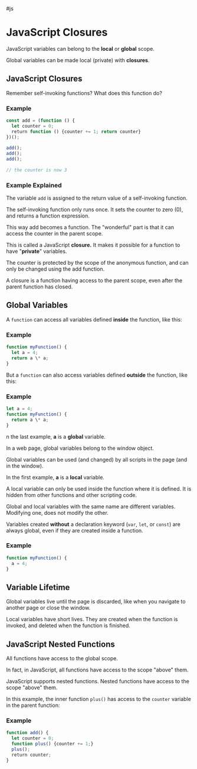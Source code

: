 #js

# JavaScript Closures

JavaScript variables can belong to the **local** or **global** scope.

Global variables can be made local (private) with **closures**.

## JavaScript Closures

Remember self-invoking functions? What does this function do?

### Example

```js
const add = (function () {  
  let counter = 0;  
  return function () {counter += 1; return counter}  
})();  
  
add();  
add();  
add();  
  
// the counter is now 3
```


### Example Explained

The variable `add` is assigned to the return value of a self-invoking function.

The self-invoking function only runs once. It sets the counter to zero (0), and returns a function expression.

This way add becomes a function. The "wonderful" part is that it can access the counter in the parent scope.

This is called a JavaScript **closure.** It makes it possible for a function to have "**private**" variables.

The counter is protected by the scope of the anonymous function, and can only be changed using the add function.

A closure is a function having access to the parent scope, even after the parent function has closed.

## Global Variables

A `function` can access all variables defined **inside** the function, like this:

### Example

```js
function myFunction() {  
  let a = 4;  
  return a \* a;  
}
```

But a `function` can also access variables defined **outside** the function, like this:

### Example

```js
let a = 4;  
function myFunction() {  
  return a \* a;  
}
```

n the last example, **a** is a **global** variable.

In a web page, global variables belong to the window object.

Global variables can be used (and changed) by all scripts in the page (and in the window).

In the first example, **a** is a **local** variable.

A local variable can only be used inside the function where it is defined. It is hidden from other functions and other scripting code.

Global and local variables with the same name are different variables. Modifying one, does not modify the other.

Variables created **without** a declaration keyword (`var`, `let`, or `const`) are always global, even if they are created inside a function.

### Example

```js
function myFunction() {  
  a = 4;  
}
```


## Variable Lifetime

Global variables live until the page is discarded, like when you navigate to another page or close the window.

Local variables have short lives. They are created when the function is invoked, and deleted when the function is finished.

## JavaScript Nested Functions

All functions have access to the global scope.  

In fact, in JavaScript, all functions have access to the scope "above" them.

JavaScript supports nested functions. Nested functions have access to the scope "above" them.

In this example, the inner function `plus()` has access to the `counter` variable in the parent function:

### Example

```js
function add() {  
  let counter = 0;  
  function plus() {counter += 1;}  
  plus();     
  return counter;  
}
```